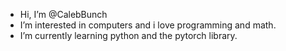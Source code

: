 - Hi, I’m @CalebBunch
- I’m interested in computers and i love programming and math.
- I’m currently learning python and the pytorch library.


<!---
CalebBunch/CalebBunch is a ✨ special ✨ repository because its `README.md` (this file) appears on your GitHub profile.
You can click the Preview link to take a look at your changes.
--->
